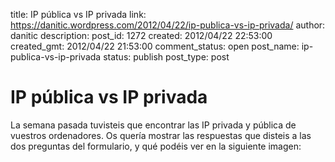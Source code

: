 title: IP pública vs IP privada
link: https://danitic.wordpress.com/2012/04/22/ip-publica-vs-ip-privada/
author: danitic
description: 
post_id: 1272
created: 2012/04/22 22:53:00
created_gmt: 2012/04/22 21:53:00
comment_status: open
post_name: ip-publica-vs-ip-privada
status: publish
post_type: post

# IP pública vs IP privada

La semana pasada tuvisteis que encontrar las IP privada y pública de vuestros ordenadores. Os quería mostrar las respuestas que disteis a las dos preguntas del formulario, y qué podéis ver en la siguiente imagen: